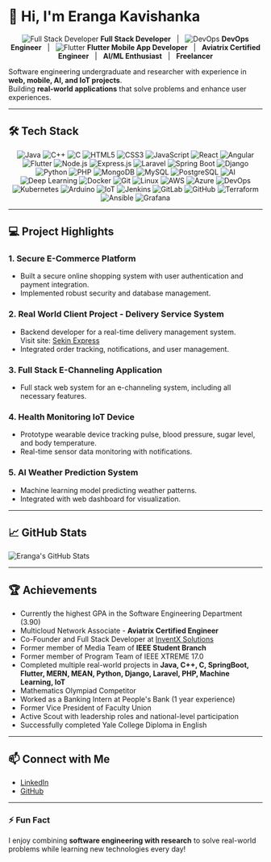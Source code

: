 # 👋 Hi, I'm Eranga Kavishanka

<p align="center">
  <!-- <img src="https://tse1.mm.bing.net/th/id/OIP.1Ibe61TgsBhu7af6WxuFGwHaFj?cb=12&rs=1&pid=ImgDetMain&o=7&rm=3" alt="Software Engineer" width="600"/>
</p> -->
<p align="center">
  <img src="https://img.icons8.com/color/24/000000/code.png" title="Full Stack Developer"/> 
  <b>Full Stack Developer</b> &nbsp;&nbsp;|&nbsp;&nbsp;
  <img src="https://img.icons8.com/ios-filled/24/000000/devops.png" title="DevOps"/> 
  <b>DevOps Engineer</b> &nbsp;&nbsp;|&nbsp;&nbsp;
  <img src="https://img.icons8.com/color/24/000000/flutter.png" title="Flutter"/> 
  <b>Flutter Mobile App Developer</b> &nbsp;&nbsp;|&nbsp;&nbsp;
  <!-- <img src="https://img.icons8.com/color/24/000000/cloud-network.png" title="Aviatrix"/>  -->
  <b>Aviatrix Certified Engineer</b> &nbsp;&nbsp;|&nbsp;&nbsp;
  <!-- <img src="https://img.icons8.com/ios-filled/24/000000/artificial-intelligence.png" title="AI/ML"/>  -->
  <b>AI/ML Enthusiast</b> &nbsp;&nbsp;|&nbsp;&nbsp;
  <!-- <img src="https://img.icons8.com/color/24/000000/freelancer.png" title="Freelancer"/>  -->
  <b>Freelancer</b>
</p>


Software engineering undergraduate and researcher with experience in **web, mobile, AI, and IoT projects**.  
Building **real-world applications** that solve problems and enhance user experiences.

---

## 🛠️ Tech Stack

<p align="center">
<img src="https://img.icons8.com/color/48/000000/java-coffee-cup-logo.png" title="Java"/>
<img src="https://img.icons8.com/color/48/000000/c-plus-plus-logo.png" title="C++"/>
<img src="https://img.icons8.com/color/48/000000/c-programming.png" title="C"/>
<img src="https://img.icons8.com/color/48/000000/html-5.png" title="HTML5"/>
<img src="https://img.icons8.com/color/48/000000/css3.png" title="CSS3"/>
<img src="https://img.icons8.com/color/48/000000/javascript.png" title="JavaScript"/>
<img src="https://img.icons8.com/color/48/000000/react-native.png" title="React"/>
<img src="https://img.icons8.com/color/48/000000/angularjs.png" title="Angular"/>
<img src="https://img.icons8.com/color/48/000000/flutter.png" title="Flutter"/>
<img src="https://img.icons8.com/color/48/000000/nodejs.png" title="Node.js"/>
<img src="https://img.icons8.com/ios/50/000000/express-js.png" title="Express.js"/>
<img src="https://img.shields.io/badge/Laravel-EA4C89?style=flat-square&logo=laravel&logoColor=white" title="Laravel"/>
<img src="https://img.icons8.com/color/48/000000/spring-logo.png" title="Spring Boot"/>
<img src="https://img.icons8.com/color/48/000000/django.png" title="Django"/>
<img src="https://img.icons8.com/color/48/000000/python.png" title="Python"/>
<img src="https://img.icons8.com/color/48/000000/php.png" title="PHP"/>
<img src="https://img.icons8.com/color/48/000000/mongodb.png" title="MongoDB"/>
<img src="https://img.icons8.com/color/48/000000/mysql-logo.png" title="MySQL"/>
<img src="https://img.icons8.com/color/48/000000/postgreesql.png" title="PostgreSQL"/>
<img src="https://img.icons8.com/ios-filled/50/000000/artificial-intelligence.png" title="AI"/>
<img src="https://img.shields.io/badge/Deep%20Learning-FF6F61?style=flat-square&logo=keras&logoColor=white" title="Deep Learning"/>
<img src="https://img.icons8.com/color/48/000000/docker.png" title="Docker"/>
<img src="https://img.icons8.com/color/48/000000/git.png" title="Git"/>
<img src="https://img.icons8.com/color/48/000000/linux.png" title="Linux"/>
<img src="https://img.icons8.com/color/48/000000/amazon-web-services.png" title="AWS"/>
<img src="https://img.icons8.com/color/48/000000/azure-1.png" title="Azure"/>
<img src="https://img.icons8.com/ios-filled/50/000000/devops.png" title="DevOps"/>
<img src="https://img.icons8.com/color/48/000000/kubernetes.png" title="Kubernetes"/>
<img src="https://img.icons8.com/color/48/000000/arduino.png" title="Arduino"/>
<img src="https://img.icons8.com/ios-filled/50/000000/internet-of-things.png" title="IoT"/>
<img src="https://img.icons8.com/ios-filled/50/000000/jenkins.png" title="Jenkins"/>
<img src="https://img.icons8.com/color/48/000000/gitlab.png" title="GitLab"/>
<img src="https://img.icons8.com/ios-glyphs/48/000000/github.png" title="GitHub"/>
<img src="https://img.icons8.com/ios-filled/50/000000/terraform.png" title="Terraform"/>
<img src="https://img.icons8.com/color/48/000000/ansible.png" title="Ansible"/>
<!-- <img src="https://img.icons8.com/color/48/000000/prometheus.png" title="Prometheus"/> -->
<img src="https://img.icons8.com/color/48/000000/grafana.png" title="Grafana"/>
</p>


---

## 💻 Project Highlights

### **1. Secure E-Commerce Platform**
- Built a secure online shopping system with user authentication and payment integration.
- Implemented robust security and database management.

### **2. Real World Client Project - Delivery Service System**
- Backend developer for a real-time delivery management system.  
Visit site: [Sekin Express](https://sekinexpress.com/)  
- Integrated order tracking, notifications, and user management.

### **3. Full Stack E-Channeling Application**
- Full stack web system for an e-channeling system, including all necessary features.

### **4. Health Monitoring IoT Device**
- Prototype wearable device tracking pulse, blood pressure, sugar level, and body temperature.
- Real-time sensor data monitoring with notifications.

### **5. AI Weather Prediction System**
- Machine learning model predicting weather patterns.
- Integrated with web dashboard for visualization.

---

## 📈 GitHub Stats

![Eranga's GitHub Stats](https://github-readme-stats.vercel.app/api?username=Eranga035225&show_icons=true&theme=radical)

---

## 🏆 Achievements
- Currently the highest GPA in the Software Engineering Department (3.90)  
- Multicloud Network Associate - **Aviatrix Certified Engineer**  
- Co-Founder and Full Stack Developer at [InventX Solutions](https://www.facebook.com/people/InventX-Solutions/61576573091654/?sk=about)  
- Former member of Media Team of **IEEE Student Branch**  
- Former member of Program Team of IEEE XTREME 17.0  
- Completed multiple real-world projects in **Java, C++, C, SpringBoot, Flutter, MERN, MEAN, Python, Django, Laravel, PHP, Machine Learning, IoT**  
- Mathematics Olympiad Competitor  
- Worked as a Banking Intern at People's Bank (1 year experience)  
- Former Vice President of Faculty Union  
- Active Scout with leadership roles and national-level participation  
- Successfully completed Yale College Diploma in English

---

## 📫 Connect with Me
- [LinkedIn](https://www.linkedin.com/in/eranga-kavishanka/)  
- [GitHub](https://github.com/Eranga035225)  

---

### ⚡ Fun Fact
I enjoy combining **software engineering with research** to solve real-world problems while learning new technologies every day!
